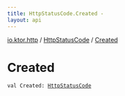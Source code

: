 ```yaml
---
title: HttpStatusCode.Created - 
layout: api
---
```


<div class='api-docs-breadcrumbs'><a href="../index.html">io.ktor.http</a> / <a href="index.html">HttpStatusCode</a> / <a href="./-created.html">Created</a></div>

# Created

<div class="signature"><code><span class="keyword">val </span><span class="identifier">Created</span><span class="symbol">: </span><a href="index.html"><span class="identifier">HttpStatusCode</span></a></code></div>

